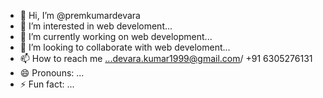 - 👋 Hi, I’m @premkumardevara
- 👀 I’m interested in web develoment...
- 🌱 I’m currently working on web development...
- 💞️ I’m looking to collaborate with web develoment...
- 📫 How to reach me ...devara.kumar1999@gmail.com/ +91 6305276131
- 😄 Pronouns: ...
- ⚡ Fun fact: ...

<!---
premkumardevara/premkumardevara is a ✨ special ✨ repository because its `README.md` (this file) appears on your GitHub profile.
You can click the Preview link to take a look at your changes.
--->
